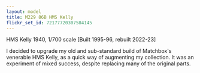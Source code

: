 ```yaml
---
layout: model
title: M229 86B HMS Kelly
flickr_set_id: 72177720307584145
---
```


HMS Kelly 1940, 1/700 scale
[Built 1995-96, rebuilt 2022-23]

I decided to upgrade my old and sub-standard build of Matchbox&#39;s venerable HMS Kelly, as a quick way of augmenting my collection. It was an experiment of mixed success, despite replacing many of the original parts.


